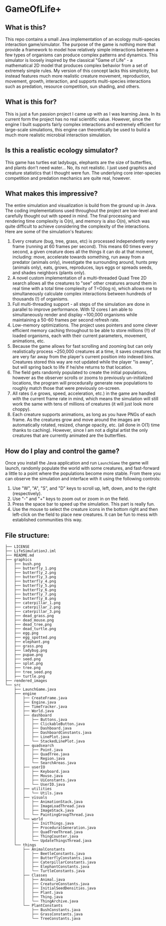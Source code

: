# GameOfLife+

## What is this?
This repo contains a small Java implementation of an ecology multi-species interaction game/simulator. 
The purpose of the game is nothing more that provide a framework to model how relatively simple interactions between
a few types of organisms can produce complex patterns and dynamics. This simulator is loosely inspired by the classical
"Game of Life" - a mathematical 2D model that produces complex behavior from a set of extremely simple rules. My 
version of this concept lacks this simplicity, but instead features much more realistic creature movement, 
reproduction, movement, growth, interaction, and supports multi-species interactions such as predation, resource 
competition, sun shading, and others. 

## What is this for?
This is just a fun passion project I came up with as I was learning Java. In its current form the project 
has no real scientific value. However, since the engine I built supports fairly complex interactions 
and extremely efficient for large-scale simulations, this engine can theoretically be used to build a much more
realistic microbial interaction simulation.

## Is this a realistic ecology simulator?
This game has turtles eat ladybugs, elephants are the size of butterflies, and plants don't need water... No, its not
realistic. I just used graphics and creature statistics that I thought were fun. The underlying core inter-species 
competition and predation mechanics are quite real, however. 

## What makes this impressive?
The entire simulation and visualization is build from the ground up in Java. The coding implementations used
throughout the project are low-level and carefully thought out with speed in mind. The final processing and rendering
time complexity is O(n), and memory is also O(n), which was quite difficult to achieve considering the complexity
of the interactions. Here are some of the simulation's features:
1. Every creature (bug, tree, grass, etc) is processed independently every frame (running at 60 frames per second).
This means 60 times every second, a given creature does all the things it can do at that moment, including:
move, accelerate towards something, run away from a predator (animals only), investigate the surrounding around, 
hunts prey (animals only), eats, grows, reproduces, lays eggs or spreads seeds, and shades neighbors (plants only). 
2. A novel custom implementation of a multi-threaded Quad Tree 2D search allows all the creatures to "see" other 
creatures around them in real time with a total time complexity of T=O(log n), which allows me to simultaneously 
calculate complex interactions between hundreds of thousands (!) of organisms.
3. Full multi-threading support - all steps of the simulation are done in parallel to improve performance. With 12 
cores I am able to simultaneously render and display ~100,000 organisms while maintaining a 50-60 frames per second
refresh rate.
4. Low-memory optimizations. The project uses pointers and some clever efficient memory caching throughout to be 
able to store millions (!!) of loaded organisms, each with their current parameters, movement, animations, etc.
5. Because the game allows for fast scrolling and zooming but can only realistically process ~250,000 creatures at 
a time, it saves creatures that are very far away from the player's current position into indexed bins.
Creatures stored this way are not updated while the player "is away", but will spring back to life if he/she returns 
to that location.
6. The field gets randomly populated to create the initial populations, however as the observer scrolls or zooms 
to previously un-initialized locations, the program will procedurally generate new populations to roughly match
those that were previously on-screen. 
7. All rates (i.e grows, speed, acceleration, etc.) in the game are handled with the current frame rate in
mind, which means the simulation will still work the same with tens of millions of creatures (it will just look more
choppy).
8. Each creature supports animations, as long as you have PNGs of each frame. As the creatures grow and move around
the images are automatically rotated, resized, change opacity, etc. (all done in O(1) time thanks to caching).
However, since I am not a digital artist the only creatures that are currently animated are the butterflies. 

## How do I play and control the game?
Once you install the Java application and run `LaunchGame` the game will launch, randomly populate the world with some
creatures, and fast-forward a little to a point where the populations become more stable. From there you can 
observe the simulation and interface with it using the following controls:
1. Use "W", "A", "S", and "D" keys to scroll up, left, down, and to the right (respectively). 
2. Use "-" and "+" keys to zoom out or zoom in on the field.
3. Press the space bar to speed up the simulation. This part is really fun.
4. Use the mouse to select the creature icons in the bottom right and then left-click on the field to place new
creatures. It can be fun to mess with established communities this way. 

## File structure:
```aidl
├── LICENSE
├── LifeSimulationJ.iml
├── README.md
├── graphics
│   ├── bush.png
│   ├── butterfly_1.png
│   ├── butterfly_2.png
│   ├── butterfly_3.png
│   ├── butterfly_4.png
│   ├── butterfly_5.png
│   ├── butterfly_6.png
│   ├── butterfly_7.png
│   ├── butterfly_8.png
│   ├── caterpillar_1.png
│   ├── caterpillar_2.png
│   ├── caterpillar_3.png
│   ├── dead_grass.png
│   ├── dead_mouse.png
│   ├── dead_tree.png
│   ├── dead_turtle.png
│   ├── egg.png
│   ├── egg_spotted.png
│   ├── elephant.png
│   ├── grass.png
│   ├── ladybug.png
│   ├── pupae.png
│   ├── seed.png
│   ├── splat.png
│   ├── tree.png
│   ├── tree_seed.png
│   ├── turtle.png
├── rendered_images
└── src
    ├── LaunchGame.java
    ├── engine
    │   ├── CreateFrame.java
    │   ├── Engine.java
    │   ├── TimeTracker.java
    │   ├── World.java
    │   ├── dashboard
    │   │   ├── Buttons.java
    │   │   ├── ClickableButton.java
    │   │   ├── Dashboard.java
    │   │   ├── DashboardConstants.java
    │   │   ├── LinePlot.java
    │   │   └── StackedLinePlot.java
    │   ├── quadsearch
    │   │   ├── Point.java
    │   │   ├── QuadTree.java
    │   │   ├── Region.java
    │   │   └── SearchAreas.java
    │   ├── userIO
    │   │   ├── Keyboard.java
    │   │   ├── Mouse.java
    │   │   ├── UiConstants.java
    │   │   └── UserIO.java
    │   ├── utilities
    │   │   └── Utils.java
    │   ├── visuals
    │   │   ├── AnimationStack.java
    │   │   ├── ImageLoadThread.java
    │   │   ├── ImageStack.java
    │   │   └── PaintingGroupThread.java
    │   └── world
    │       ├── InitThings.java
    │       ├── ProceduralGeneration.java
    │       ├── QuadTreeThread.java
    │       ├── ThingCounter.java
    │       └── UpdateThingsThread.java
    └── things
        ├── AnimalConstants
        │   ├── BeetleConstants.java
        │   ├── ButterflyConstants.java
        │   ├── CaterpillarConstants.java
        │   ├── ElephantConstants.java
        │   └── TurtleConstants.java
        ├── Classes
        │   ├── Animal.java
        │   ├── CreatureConstants.java
        │   ├── InitialSeedDensities.java
        │   ├── Plant.java
        │   ├── Thing.java
        │   └── ThingArchive.java
        └── PlantConstants
            ├── BushConstants.java
            ├── GrassConstants.java
            └── TreeConstants.java
```